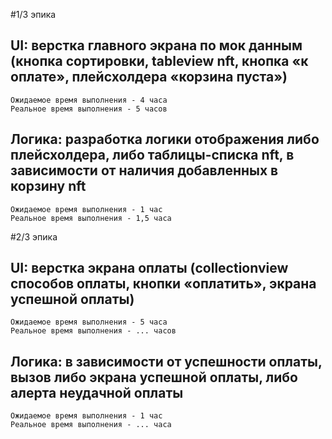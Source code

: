 #1/3 эпика
##  UI: верстка главного экрана по мок данным (кнопка сортировки, tableview nft, кнопка «к оплате», плейсхолдера «корзина пуста»)
    
    Ожидаемое время выполнения - 4 часа
    Реальное время выполнения - 5 часов

##  Логика: разработка логики отображения либо плейсхолдера, либо таблицы-списка nft, в зависимости от наличия добавленных в корзину nft
    
    Ожидаемое время выполнения - 1 час
    Реальное время выполнения - 1,5 часа

#2/3 эпика
##  UI: верстка экрана оплаты (collectionview способов оплаты, кнопки «оплатить», экрана успешной оплаты) 
    
    Ожидаемое время выполнения - 5 часа
    Реальное время выполнения - ... часов

##  Логика: в зависимости от успешности оплаты, вызов либо экрана успешной оплаты, либо алерта неудачной оплаты
    
    Ожидаемое время выполнения - 1 час
    Реальное время выполнения - ... часа

